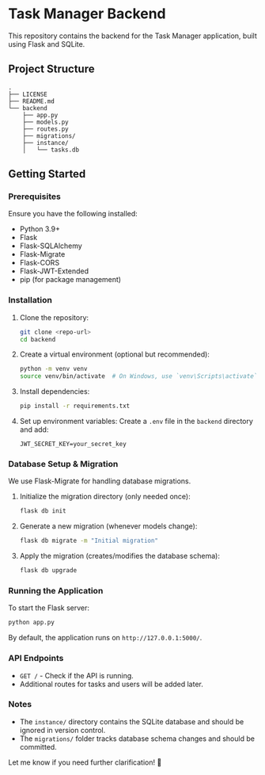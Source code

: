 # Task Manager Backend

This repository contains the backend for the Task Manager application, built using Flask and SQLite.

## Project Structure
```
.
├── LICENSE
├── README.md
└── backend
    ├── app.py
    ├── models.py
    ├── routes.py
    ├── migrations/
    ├── instance/
    │   └── tasks.db
```

## Getting Started
### Prerequisites
Ensure you have the following installed:
- Python 3.9+
- Flask
- Flask-SQLAlchemy
- Flask-Migrate
- Flask-CORS
- Flask-JWT-Extended
- pip (for package management)

### Installation
1. Clone the repository:
   ```sh
   git clone <repo-url>
   cd backend
   ```
2. Create a virtual environment (optional but recommended):
   ```sh
   python -m venv venv
   source venv/bin/activate  # On Windows, use `venv\Scripts\activate`
   ```
3. Install dependencies:
   ```sh
   pip install -r requirements.txt
   ```
4. Set up environment variables:
   Create a `.env` file in the `backend` directory and add:
   ```
   JWT_SECRET_KEY=your_secret_key
   ```

### Database Setup & Migration
We use Flask-Migrate for handling database migrations.

1. Initialize the migration directory (only needed once):
   ```sh
   flask db init
   ```
2. Generate a new migration (whenever models change):
   ```sh
   flask db migrate -m "Initial migration"
   ```
3. Apply the migration (creates/modifies the database schema):
   ```sh
   flask db upgrade
   ```

### Running the Application
To start the Flask server:
```sh
python app.py
```
By default, the application runs on `http://127.0.0.1:5000/`.

### API Endpoints
- `GET /` - Check if the API is running.
- Additional routes for tasks and users will be added later.

### Notes
- The `instance/` directory contains the SQLite database and should be ignored in version control.
- The `migrations/` folder tracks database schema changes and should be committed.

Let me know if you need further clarification! 🚀

